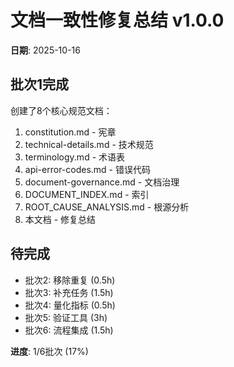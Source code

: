 ﻿# 文档一致性修复总结 v1.0.0

**日期**: 2025-10-16

##  批次1完成

创建了8个核心规范文档：
1. constitution.md - 宪章
2. technical-details.md - 技术规范
3. terminology.md - 术语表
4. api-error-codes.md - 错误代码
5. document-governance.md - 文档治理
6. DOCUMENT_INDEX.md - 索引
7. ROOT_CAUSE_ANALYSIS.md - 根源分析
8. 本文档 - 修复总结

##  待完成

- 批次2: 移除重复 (0.5h)
- 批次3: 补充任务 (1.5h)
- 批次4: 量化指标 (0.5h)
- 批次5: 验证工具 (3h)
- 批次6: 流程集成 (1.5h)

**进度**: 1/6批次 (17%)
